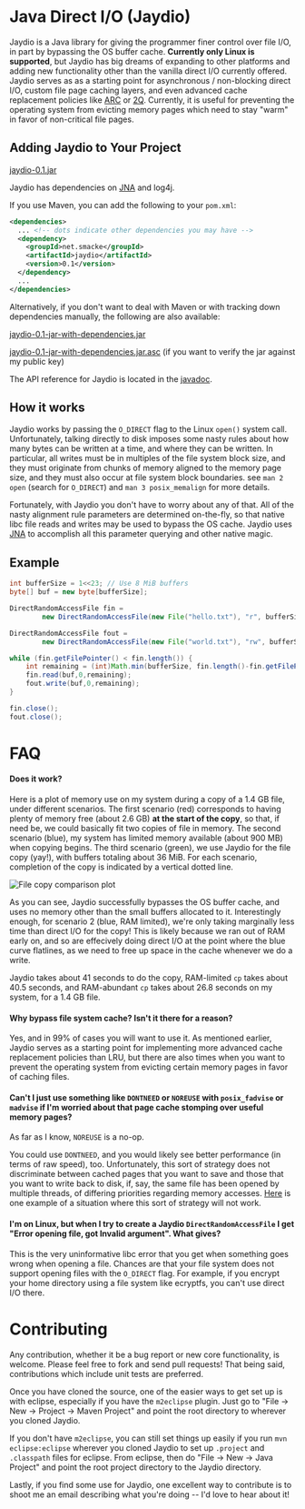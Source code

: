Java Direct I/O (Jaydio)
========================

Jaydio is a Java library for giving the programmer finer control over
file I/O, in part by bypassing the OS buffer cache. **Currently only Linux is
supported**, but Jaydio has big dreams of expanding to other platforms
and adding new functionality other than the vanilla direct I/O currently
offered. Jaydio serves as as a starting point for asynchronous / non-blocking direct I/O,
custom file page caching layers, and even advanced cache replacement policies
like [ARC](http://dbs.uni-leipzig.de/file/ARC.pdf)
or [2Q](http://www.inf.fu-berlin.de/lehre/WS06/DBS-Tech/Reader/2QBufferManagement.pdf).
Currently, it is useful for preventing the operating system from evicting
memory pages which need to stay "warm" in favor of non-critical file pages.



Adding Jaydio to Your Project
-----------------------------

[jaydio-0.1.jar](https://oss.sonatype.org/service/local/repositories/releases/content/net/smacke/jaydio/0.1/jaydio-0.1.jar)

Jaydio has dependencies on [JNA](https://github.com/twall/jna) and log4j.

If you use Maven, you can add the following to your `pom.xml`:

```xml
<dependencies>
  ... <!-- dots indicate other dependencies you may have -->
  <dependency>
    <groupId>net.smacke</groupId>
    <artifactId>jaydio</artifactId>
    <version>0.1</version>
  </dependency>
  ...
</dependencies>
```

Alternatively, if you don't want to deal with Maven or
with tracking down dependencies manually, the following are also available:

[jaydio-0.1-jar-with-dependencies.jar](http://smacke.net/jaydio/jaydio-0.1-jar-with-dependencies.jar)

[jaydio-0.1-jar-with-dependencies.jar.asc](http://smacke.net/jaydio/jaydio-0.1-jar-with-dependencies.jar.asc)
(if you want to verify the jar against my public key)

The API reference for Jaydio is located in the [javadoc](http://smacke.net/jaydio/javadoc/index.html).

How it works
------------

Jaydio works by passing the `O_DIRECT` flag to the Linux `open()` system call.
Unfortunately, talking directly to disk imposes some nasty rules about how
many bytes can be written at a time, and where they can be written. In particular,
all writes must be in multiples of the file system block size, and they must
originate from chunks of memory aligned to the memory page size, and they must
also occur at file system block boundaries.
see `man 2 open` (search for `O_DIRECT`) and `man 3 posix_memalign` for
more details.

Fortunately, with Jaydio you don't have to worry about any of that. All of the
nasty alignment rule parameters are determined on-the-fly, so that native
libc file reads and writes may be used to bypass the OS cache. Jaydio uses
[JNA](https://github.com/twall/jna/) to accomplish all this parameter
querying and other native magic.

Example
-------

```java
int bufferSize = 1<<23; // Use 8 MiB buffers
byte[] buf = new byte[bufferSize];

DirectRandomAccessFile fin = 
        new DirectRandomAccessFile(new File("hello.txt"), "r", bufferSize);

DirectRandomAccessFile fout =
        new DirectRandomAccessFile(new File("world.txt"), "rw", bufferSize);

while (fin.getFilePointer() < fin.length()) {
    int remaining = (int)Math.min(bufferSize, fin.length()-fin.getFilePointer());
    fin.read(buf,0,remaining);
    fout.write(buf,0,remaining);
}

fin.close();
fout.close();
```


FAQ
===

#### Does it work?

Here is a plot of memory use on my system during a copy of a 1.4 GB file, under
different scenarios. The first scenario (red) corresponds to having plenty
of memory free (about 2.6 GB) **at the start of the copy**, so that, if need be, we could basically fit two
copies of file in memory. The second scenario (blue), my system has limited memory
available (about 900 MB) when copying begins. The third scenario (green), we use Jaydio for the file
copy (yay!), with buffers totaling about 36 MiB.
For each scenario, completion of the copy is indicated by a vertical dotted line.

![File copy comparison plot](http://smacke.net/jaydio/img/jaydio-cp-plot.png)

As you can see, Jaydio successfully bypasses the OS buffer cache,
and uses no memory other than the small buffers allocated to it.
Interestingly enough, for scenario 2 (blue, RAM limited), we're only
taking marginally less time than direct I/O for the copy! This is likely
because we ran out of RAM early on, and so are effecively doing direct I/O
at the point where the blue curve flatlines, as we need to free up space
in the cache whenever we do a write.

Jaydio takes about 41 seconds to do the copy, RAM-limited `cp` takes
about 40.5 seconds, and RAM-abundant `cp` takes about 26.8 seconds
on my system, for a 1.4 GB file.

#### Why bypass file system cache? Isn't it there for a reason?

Yes, and in 99% of cases you will want to use it. As mentioned earlier,
Jaydio serves as a starting point for implementing more advanced cache
replacement policies than LRU, but there are also times when you want
to prevent the operating system from evicting certain memory pages in
favor of caching files.


#### Can't I just use something like `DONTNEED` or `NOREUSE` with `posix_fadvise` or `madvise` if I'm worried about that page cache stomping over useful memory pages?

As far as I know, `NOREUSE` is a no-op.

You could use `DONTNEED`, and you would likely see better performance (in terms of raw speed), too. Unfortunately,
this sort of strategy does not discriminate between cached pages that you want to save and those
that you want to write back to disk, if, say, the same file has been opened by multiple threads,
of differing priorities regarding memory accesses.
[Here](http://blog.mikemccandless.com/2010/06/lucene-and-fadvisemadvise.html) is one example of a
situation where this sort of strategy will not work.


#### I'm on Linux, but when I try to create a Jaydio `DirectRandomAccessFile` I get "Error opening file, got Invalid argument". What gives?

This is the very uninformative libc error that you get when something goes
wrong when opening a file. Chances are that your file system does not support
opening files with the `O_DIRECT` flag. For example, if you encrypt your home
directory using a file system like ecryptfs, you can't use direct I/O there.


Contributing
============

Any contribution, whether it be a bug report or new core functionality,
is welcome. Please feel free to fork and send pull requests! That being
said, contributions which include unit tests are preferred.

Once you have cloned the source, one of the easier ways to get set up
is with eclipse, especially if you have the `m2eclipse` plugin. Just go
to "File -> New -> Project -> Maven Project" and point the root directory to wherever
you cloned Jaydio.

If you don't have `m2eclipse`, you can still set things
up easily if you run `mvn eclipse:eclipse` wherever you cloned Jaydio to set up
`.project` and `.classpath` files for eclipse. From eclipse, then do
"File -> New -> Java Project" and point the root project directory to the Jaydio directory.

Lastly, if you find some use for Jaydio, one excellent way to contribute is
to shoot me an email describing what you're doing -- I'd love to hear about it!
